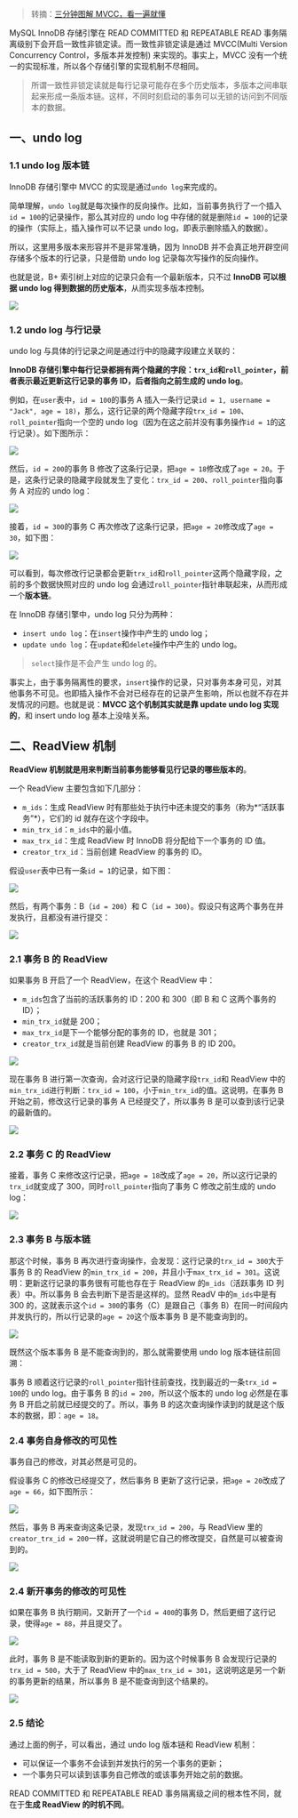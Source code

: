 > 转摘：[三分钟图解 MVCC，看一遍就懂](https://mp.weixin.qq.com/s/7MEAUOfWIKxEiNa9Mm37TA)

MySQL InnoDB 存储引擎在 READ COMMITTED 和 REPEATABLE READ 事务隔离级别下会开启一致性非锁定读。而一致性非锁定读是通过 MVCC(Multi Version Concurrency Control，多版本并发控制) 来实现的。事实上，MVCC 没有一个统一的实现标准，所以各个存储引擎的实现机制不尽相同。

> 所谓一致性非锁定读就是每行记录可能存在多个历史版本，多版本之间串联起来形成一条版本链。这样，不同时刻启动的事务可以无锁的访问到不同版本的数据。

## 一、undo log

### 1.1 undo log 版本链

InnoDB 存储引擎中 MVCC 的实现是通过`undo log`来完成的。

简单理解，`undo log`就是每次操作的反向操作。比如，当前事务执行了一个插入`id = 100`的记录操作，那么其对应的 undo log 中存储的就是删除`id = 100`的记录的操作（实际上，插入操作可以不记录 undo log，即表示删除插入的数据）。

所以，这里用多版本来形容并不是非常准确，因为 InnoDB 并不会真正地开辟空间存储多个版本的行记录，只是借助 undo log 记录每次写操作的反向操作。

也就是说，B+ 索引树上对应的记录只会有一个最新版本，只不过 **InnoDB 可以根据 undo log 得到数据的历史版本**，从而实现多版本控制。

![](http://cnd.qiniu.lin07ux.cn/markdown/1635147926985-5713c0053bec.jpg)

### 1.2 undo log 与行记录

undo log 与具体的行记录之间是通过行中的隐藏字段建立关联的：

**InnoDB 存储引擎中每行记录都拥有两个隐藏的字段：`trx_id`和`roll_pointer`，前者表示最近更新这行记录的事务 ID，后者指向之前生成的 undo log**。

例如，在`user`表中，`id = 100`的事务 A 插入一条行记录`id = 1, username = "Jack", age = 18)`，那么，这行记录的两个隐藏字段`trx_id = 100`、`roll_pointer`指向一个空的 undo log（因为在这之前并没有事务操作`id = 1`的这行记录）。如下图所示：

![](http://cnd.qiniu.lin07ux.cn/markdown/1635148245118-3a9444bef23f.jpg)

然后，`id = 200`的事务 B 修改了这条行记录，把`age = 18`修改成了`age = 20`。于是，这条行记录的隐藏字段就发生了变化：`trx_id = 200`、`roll_pointer`指向事务 A 对应的 undo log：

![](http://cnd.qiniu.lin07ux.cn/markdown/1635148353760-031ff6587287.jpg)

接着，`id = 300`的事务 C 再次修改了这条行记录，把`age = 20`修改成了`age = 30`，如下图：

![](http://cnd.qiniu.lin07ux.cn/markdown/1635148395458-08fbce5fcfd2.jpg)

可以看到，每次修改行记录都会更新`trx_id`和`roll_pointer`这两个隐藏字段，之前的多个数据快照对应的 undo log 会通过`roll_pointer`指针串联起来，从而形成一个**版本链**。

在 InnoDB 存储引擎中，undo log 只分为两种：

* `insert undo log`：在`insert`操作中产生的 undo log；
* `update undo log`：在`update`和`delete`操作中产生的 undo log。

> `select`操作是不会产生 undo log 的。

事实上，由于事务隔离性的要求，`insert`操作的记录，只对事务本身可见，对其他事务不可见。也即插入操作不会对已经存在的记录产生影响，所以也就不存在并发情况的问题。也就是说：**MVCC 这个机制其实就是靠 update undo log 实现的**，和 insert undo log 基本上没啥关系。

## 二、ReadView 机制

**ReadView 机制就是用来判断当前事务能够看见行记录的哪些版本的**。

一个 ReadView 主要包含如下几部分：

* `m_ids`：生成 ReadView 时有那些处于执行中还未提交的事务（称为*“活跃事务”*），它们的 id 就存在这个字段中。
* `min_trx_id`：`m_ids`中的最小值。
* `max_trx_id`：生成 ReadView 时 InnoDB 将分配给下一个事务的 ID 值。
* `creator_trx_id`：当前创建 ReadView 的事务的 ID。

假设`user`表中已有一条`id = 1`的记录，如下图：

![](http://cnd.qiniu.lin07ux.cn/markdown/1635149007627-b78c1a9243eb.jpg)

然后，有两个事务：B（`id = 200`）和 C（`id = 300`）。假设只有这两个事务在并发执行，且都没有进行提交：

![](http://cnd.qiniu.lin07ux.cn/markdown/1635149123380-1cdd85d1c9d8.jpg)

### 2.1 事务 B 的 ReadView

如果事务 B 开启了一个 ReadView，在这个 ReadView 中：

* `m_ids`包含了当前的活跃事务的 ID：200 和 300（即 B 和 C 这两个事务的 ID）；
* `min_trx_id`就是 200；
* `max_trx_id`是下一个能够分配的事务的 ID，也就是 301；
* `creator_trx_id`就是当前创建 ReadView 的事务 B 的 ID 200。

![](http://cnd.qiniu.lin07ux.cn/markdown/1635149275764-41347cedeca0.jpg)

现在事务 B 进行第一次查询，会对这行记录的隐藏字段`trx_id`和 ReadView 中的`min_trx_id`进行判断：`trx_id = 100`，小于`min_trx_id`的值。这说明，在事务 B 开始之前，修改这行记录的事务 A 已经提交了，所以事务 B 是可以查到该行记录的最新值的。

![](http://cnd.qiniu.lin07ux.cn/markdown/1635149552059-5f58f32b5ca8.jpg)

### 2.2 事务 C 的 ReadView

接着，事务 C 来修改这行记录，把`age = 18`改成了`age = 20`，所以这行记录的`trx_id`就变成了 300，同时`roll_pointer`指向了事务 C 修改之前生成的 undo log：

![](http://cnd.qiniu.lin07ux.cn/markdown/1635149716264-3c63014f5dc7.jpg)

### 2.3 事务 B 与版本链

那这个时候，事务 B 再次进行查询操作，会发现：这行记录的`trx_id = 300`大于事务 B 的 ReadView 的`min_trx_id = 200`，并且小于`max_trx_id = 301`。这说明：更新这行记录的事务很有可能也存在于 ReadView 的`m_ids`（活跃事务 ID 列表）中。所以事务 B 会去判断下是否是这样的。显然 ReadV 中的`m_ids`中是有 300 的，这就表示这个`id = 300`的事务（C）是跟自己（事务 B）在同一时间段内并发执行的，所以行记录的`age = 20`这个版本事务 B 是不能查询到的。

![](http://cnd.qiniu.lin07ux.cn/markdown/1635149927018-3bda67d2a43a.jpg)

既然这个版本事务 B 是不能查询到的，那么就需要使用 undo log 版本链往前回溯：

事务 B 顺着这行记录的`roll_pointer`指针往前查找，找到最近的一条`trx_id = 100`的 undo log。由于事务 B 的`id = 200`，所以这个版本的 undo log 必然是在事务 B 开启之前就已经提交的了。所以，事务 B 的这次查询操作读到的就是这个版本的数据，即：`age = 18`。

### 2.4 事务自身修改的可见性

事务自己的修改，对其必然是可见的。

假设事务 C 的修改已经提交了，然后事务 B 更新了这行记录，把`age = 20`改成了`age = 66`，如下图所示：

![](http://cnd.qiniu.lin07ux.cn/markdown/1635150429605-115ee1a1ccc3.jpg)

然后，事务 B 再来查询这条记录，发现`trx_id = 200`，与 ReadView 里的`creator_trx_id = 200`一样，这就说明是它自己的修改提交，自然是可以被查询到的。

![](http://cnd.qiniu.lin07ux.cn/markdown/1635150482672-3a8a985ff87b.jpg)

### 2.4 新开事务的修改的可见性

如果在事务 B 执行期间，又新开了一个`id = 400`的事务 D，然后更细了这行记录，使得`age = 88`，并且提交了。

![](http://cnd.qiniu.lin07ux.cn/markdown/1635150555780-f55ac0184d7f.jpg)

此时，事务 B 是不能读取到新的更新的。因为这个时候事务 B 会发现行记录的`trx_id = 500`，大于了 ReadView 中的`max_trx_id = 301`，这说明这是另一个新的事务更新的结果，所以事务 B 是不能查询到这个结果的。

![](http://cnd.qiniu.lin07ux.cn/markdown/1635150625852-d7da480ceabc.jpg)

### 2.5 结论

通过上面的例子，可以看出，通过 undo log 版本链和 ReadView 机制：

* 可以保证一个事务不会读到并发执行的另一个事务的更新；
* 一个事务只可以读到该事务自己修改的或该事务开始之前的数据。

READ COMMITTED 和 REPEATABLE READ 事务隔离级之间的根本性不同，就在于**生成 ReadView 的时机不同**。


